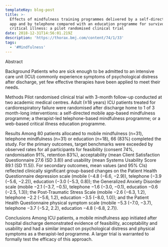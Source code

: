```yaml
---
templateKey: blog-post
title: >-
  Effects of mindfulness training programmes delivered by a self-directed mobile
  app and by telephone compared with an education programme for survivors of
  critical illness: a pilot randomised clinical trial
date: 2018-12-31T14:56:01.219Z
description: 'https://thorax.bmj.com/content/74/1/33'
tags:
  - '#Mindfulness'
---
```

Abstract

Background Patients who are sick enough to be admitted to an intensive care unit (ICU) commonly experience symptoms of psychological distress after discharge, yet few effective therapies have been applied to meet their needs.



Methods Pilot randomised clinical trial with 3-month follow-up conducted at two academic medical centres. Adult (≥18 years) ICU patients treated for cardiorespiratory failure were randomised after discharge home to 1 of 3 month-long interventions: a self-directed mobile app-based mindfulness programme; a therapist-led telephone-based mindfulness programme; or a web-based critical illness education programme.



Results Among 80 patients allocated to mobile mindfulness (n=31), telephone mindfulness (n=31) or education (n=18), 66 (83%) completed the study. For the primary outcomes, target benchmarks were exceeded by observed rates for all participants for feasibility (consent 74%, randomisation 91%, retention 83%), acceptability (mean Client Satisfaction Questionnaire 27.6 (SD 3.8)) and usability (mean Systems Usability Score 89.1 (SD 11.5)). For secondary outcomes, mean values (and 95% CIs) reflected clinically significant group-based changes on the Patient Health Questionnaire depression scale (mobile (−4.8 (−6.6, −2.9)), telephone (−3.9 (−5.6, −2.2)), education (−3.0 (−5.3, 0.8)); the Generalized Anxiety Disorder scale (mobile −2.1 (−3.7, −0.5), telephone −1.6 (−3.0, −0.1), education −0.6 (−2.5, 1.3)); the Post-Traumatic Stress Scale (mobile −2.6 (−6.3, 1.2), telephone −2.2 (−5.6, 1.2), education −3.5 (−8.0, 1.0)); and the Patient Health Questionnaire physical symptom scale (mobile −5.3 (−7.0, −3.7), telephone −3.7 (−5.2, 2.2), education −4.8 (−6.8, 2.7)).



Conclusions Among ICU patients, a mobile mindfulness app initiated after hospital discharge demonstrated evidence of feasibility, acceptability and usability and had a similar impact on psychological distress and physical symptoms as a therapist-led programme. A larger trial is warranted to formally test the efficacy of this approach.
